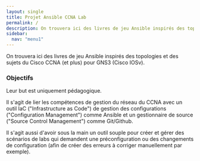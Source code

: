 ```yaml
---
layout: single
title: Projet Ansible CCNA Lab
permalink: /
description: On trouvera ici des livres de jeu Ansible inspirés des topologies et des sujets du Cisco CCNA (et plus) pour GNS3 (Cisco IOSv).
sidebar:
  nav: "menu1"
---
```


On trouvera ici des livres de jeu Ansible inspirés des topologies et des sujets du Cisco CCNA (et plus) pour GNS3 (Cisco IOSv).

### Objectifs

Leur but est uniquement pédagogique.

Il s'agit de lier les compétences de gestion du réseau du CCNA avec un outil IaC ("Infrastructure as Code") de gestion des configurations ("Configuration Management") comme Ansible et un gestionnaire de source ("Source Control Management") comme Git/Github.

Il s'agit aussi d'avoir sous la main un outil souple pour créer et gérer des scénarios de labs qui demandent une préconfiguration ou des changements de configuration (afin de créer des erreurs à corriger manuellement par exemple).
